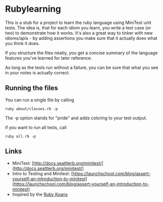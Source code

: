Rubylearning
================================

This is a stub for a project to learn the ruby language using MiniTest unit tests.
The idea is, that for each idiom you learn, you write a test case (or two) to
demonstrate how it works. It's also a great way to tinker with new idioms/apis -
by adding assertions you make sure that it actually does what you think it does.

If you structure the files neatly, you get a concise summary of the language
features you've learned for later reference.

As long as the tests run without a failure, you can be sure that what you
see in your notes is actually correct.

Running the files
-----------------
You can run a single file by calling

    ruby about/classes.rb -p

The -p option stands for "pride" and adds coloring to your test output.

if you want to run all tests, call

    ruby all.rb -p



Links
-------------
- MiniTest: [http://docs.seattlerb.org/minitest/](http://docs.seattlerb.org/minitest/)
- Intro to Testing and Minitest: [https://launchschool.com/blog/assert-yourself-an-introduction-to-minitest](https://launchschool.com/blog/assert-yourself-an-introduction-to-minitest)
- Inspired by the [Ruby Koans](http://rubykoans.com)
